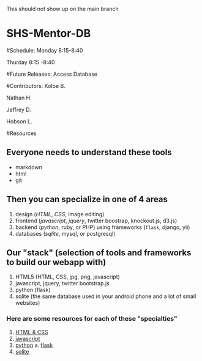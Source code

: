 This should not show up on the main branch

SHS-Mentor-DB
=============
#Schedule:
Monday 8:15-8:40

Thurday 8:15 -8:40

#Future Releases:
Access Database

#Contributors:
Kolbe B.

Nathan H.

Jeffrey D.

Hobson L.


#Resources

## Everyone needs to understand these tools

* markdown
* html
* git

## Then you can specialize in one of 4 areas

1. design (*HTML*, *CSS*, image editing)
2. frontend (*javascript*, *jquery*, twitter boostrap, knockout.js, d3.js)
3. backend (*python*, ruby, or PHP) using frameworks (`flask`, django, yii)
4. databases (*sqlite*, mysql, or postgresql)

## Our "stack" (selection of tools and frameworks to build our webapp with)

1. HTML5 (HTML, CSS, jpg, png, javascript)
2. javascript, jquery, twitter bootstrap.js
3. python (flask)
4. sqlite (the same database used in your android phone and a lot of small websites)

### Here are some resources for each of these "specialties"

1. [HTML & CSS](http://www.codecademy.com/tracks/web)
2. [javascript](http://www.codecademy.com/tracks/javascript)
3. [python](http://www.codecademy.com/tracks/python)
  a. [flask](http://blog.miguelgrinberg.com/post/the-flask-mega-tutorial-part-i-hello-world)
4. [sqlite](http://zetcode.com/db/sqlite/)
